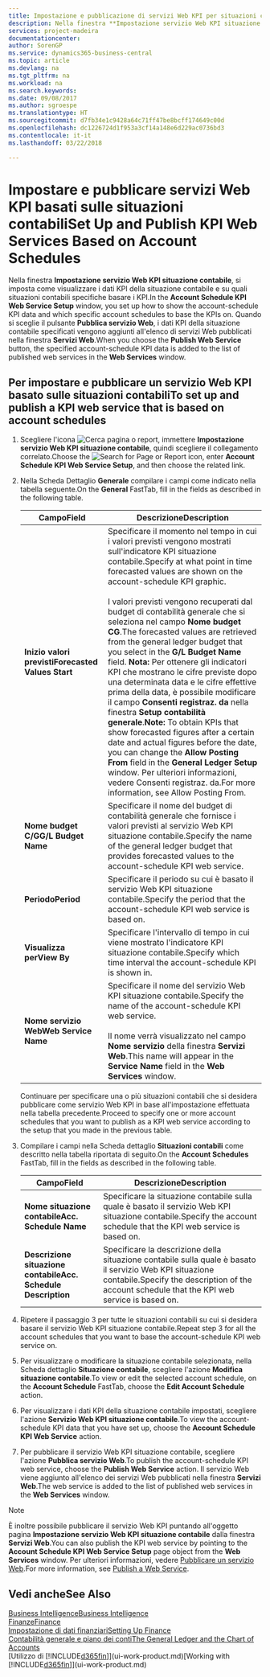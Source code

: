 ```yaml
---
title: Impostazione e pubblicazione di servizi Web KPI per situazioni contabili | Microsoft Docs
description: Nella finestra **Impostazione servizio Web KPI situazione contabile**, si imposta come visualizzare i dati KPI della situazione contabile e su quali situazioni contabili specifiche basare i KPI.
services: project-madeira
documentationcenter: 
author: SorenGP
ms.service: dynamics365-business-central
ms.topic: article
ms.devlang: na
ms.tgt_pltfrm: na
ms.workload: na
ms.search.keywords: 
ms.date: 09/08/2017
ms.author: sgroespe
ms.translationtype: HT
ms.sourcegitcommit: d7fb34e1c9428a64c71ff47be8bcff174649c00d
ms.openlocfilehash: dc1226724d1f953a3cf14a148e6d229ac0736bd3
ms.contentlocale: it-it
ms.lasthandoff: 03/22/2018

---
```

# <a name="set-up-and-publish-kpi-web-services-based-on-account-schedules"></a><span data-ttu-id="82bd3-103">Impostare e pubblicare servizi Web KPI basati sulle situazioni contabili</span><span class="sxs-lookup"><span data-stu-id="82bd3-103">Set Up and Publish KPI Web Services Based on Account Schedules</span></span>
<span data-ttu-id="82bd3-104">Nella finestra **Impostazione servizio Web KPI situazione contabile**, si imposta come visualizzare i dati KPI della situazione contabile e su quali situazioni contabili specifiche basare i KPI.</span><span class="sxs-lookup"><span data-stu-id="82bd3-104">In the **Account Schedule KPI Web Service Setup** window, you set up how to show the account-schedule KPI data and which specific account schedules to base the KPIs on.</span></span> <span data-ttu-id="82bd3-105">Quando si sceglie il pulsante **Pubblica servizio Web**, i dati KPI della situazione contabile specificati vengono aggiunti all'elenco di servizi Web pubblicati nella finestra **Servizi Web**.</span><span class="sxs-lookup"><span data-stu-id="82bd3-105">When you choose the **Publish Web Service** button, the specified account-schedule KPI data is added to the list of published web services in the **Web Services** window.</span></span>  

## <a name="to-set-up-and-publish-a-kpi-web-service-that-is-based-on-account-schedules"></a><span data-ttu-id="82bd3-106">Per impostare e pubblicare un servizio Web KPI basato sulle situazioni contabili</span><span class="sxs-lookup"><span data-stu-id="82bd3-106">To set up and publish a KPI web service that is based on account schedules</span></span>  

1.  <span data-ttu-id="82bd3-107">Scegliere l'icona ![Cerca pagina o report](media/ui-search/search_small.png "icona Cerca pagina o report"), immettere **Impostazione servizio Web KPI situazione contabile**, quindi scegliere il collegamento correlato.</span><span class="sxs-lookup"><span data-stu-id="82bd3-107">Choose the ![Search for Page or Report](media/ui-search/search_small.png "Search for Page or Report icon") icon, enter **Account Schedule KPI Web Service Setup**, and then choose the related link.</span></span>  
2.  <span data-ttu-id="82bd3-108">Nella Scheda Dettaglio **Generale** compilare i campi come indicato nella tabella seguente.</span><span class="sxs-lookup"><span data-stu-id="82bd3-108">On the **General** FastTab, fill in the fields as described in the following table.</span></span>  

    |<span data-ttu-id="82bd3-109">Campo</span><span class="sxs-lookup"><span data-stu-id="82bd3-109">Field</span></span>|<span data-ttu-id="82bd3-110">Descrizione</span><span class="sxs-lookup"><span data-stu-id="82bd3-110">Description</span></span>|  
    |---------------------------------|---------------------------------------|  
    |<span data-ttu-id="82bd3-111">**Inizio valori previsti**</span><span class="sxs-lookup"><span data-stu-id="82bd3-111">**Forecasted Values Start**</span></span>|<span data-ttu-id="82bd3-112">Specificare il momento nel tempo in cui i valori previsti vengono mostrati sull'indicatore KPI situazione contabile.</span><span class="sxs-lookup"><span data-stu-id="82bd3-112">Specify at what point in time forecasted values are shown on the account-schedule KPI graphic.</span></span><br /><br /> <span data-ttu-id="82bd3-113">I valori previsti vengono recuperati dal budget di contabilità generale che si seleziona nel campo **Nome budget CG**.</span><span class="sxs-lookup"><span data-stu-id="82bd3-113">The forecasted values are retrieved from the general ledger budget that you select in the **G/L Budget Name** field.</span></span> <span data-ttu-id="82bd3-114">**Nota:**  Per ottenere gli indicatori KPI che mostrano le cifre previste dopo una determinata data e le cifre effettive prima della data, è possibile modificare il campo **Consenti registraz. da** nella finestra **Setup contabilità generale**.</span><span class="sxs-lookup"><span data-stu-id="82bd3-114">**Note:**  To obtain KPIs that show forecasted figures after a certain date and actual figures before the date, you can change the **Allow Posting From** field in the **General Ledger Setup** window.</span></span> <span data-ttu-id="82bd3-115">Per ulteriori informazioni, vedere Consenti registraz. da.</span><span class="sxs-lookup"><span data-stu-id="82bd3-115">For more information, see Allow Posting From.</span></span>|  
    |<span data-ttu-id="82bd3-116">**Nome budget C/G**</span><span class="sxs-lookup"><span data-stu-id="82bd3-116">**G/L Budget Name**</span></span>|<span data-ttu-id="82bd3-117">Specificare il nome del budget di contabilità generale che fornisce i valori previsti al servizio Web KPI situazione contabile.</span><span class="sxs-lookup"><span data-stu-id="82bd3-117">Specify the name of the general ledger budget that provides forecasted values to the account-schedule KPI web service.</span></span>|  
    |<span data-ttu-id="82bd3-118">**Periodo**</span><span class="sxs-lookup"><span data-stu-id="82bd3-118">**Period**</span></span>|<span data-ttu-id="82bd3-119">Specificare il periodo su cui è basato il servizio Web KPI situazione contabile.</span><span class="sxs-lookup"><span data-stu-id="82bd3-119">Specify the period that the account-schedule KPI web service is based on.</span></span>|  
    |<span data-ttu-id="82bd3-120">**Visualizza per**</span><span class="sxs-lookup"><span data-stu-id="82bd3-120">**View By**</span></span>|<span data-ttu-id="82bd3-121">Specificare l'intervallo di tempo in cui viene mostrato l'indicatore KPI situazione contabile.</span><span class="sxs-lookup"><span data-stu-id="82bd3-121">Specify which time interval the account-schedule KPI is shown in.</span></span>|  
    |<span data-ttu-id="82bd3-122">**Nome servizio Web**</span><span class="sxs-lookup"><span data-stu-id="82bd3-122">**Web Service Name**</span></span>|<span data-ttu-id="82bd3-123">Specificare il nome del servizio Web KPI situazione contabile.</span><span class="sxs-lookup"><span data-stu-id="82bd3-123">Specify the name of the account-schedule KPI web service.</span></span><br /><br /> <span data-ttu-id="82bd3-124">Il nome verrà visualizzato nel campo **Nome servizio** della finestra **Servizi Web**.</span><span class="sxs-lookup"><span data-stu-id="82bd3-124">This name will appear in the **Service Name** field in the **Web Services** window.</span></span>|  

    <span data-ttu-id="82bd3-125">Continuare per specificare una o più situazioni contabili che si desidera pubblicare come servizio Web KPI in base all'impostazione effettuata nella tabella precedente.</span><span class="sxs-lookup"><span data-stu-id="82bd3-125">Proceed to specify one or more account schedules that you want to publish as a KPI web service according to the setup that you made in the previous table.</span></span>  

3.  <span data-ttu-id="82bd3-126">Compilare i campi nella Scheda dettaglio **Situazioni contabili** come descritto nella tabella riportata di seguito.</span><span class="sxs-lookup"><span data-stu-id="82bd3-126">On the **Account Schedules** FastTab, fill in the fields as described in the following table.</span></span>  

    |<span data-ttu-id="82bd3-127">Campo</span><span class="sxs-lookup"><span data-stu-id="82bd3-127">Field</span></span>|<span data-ttu-id="82bd3-128">Descrizione</span><span class="sxs-lookup"><span data-stu-id="82bd3-128">Description</span></span>|  
    |---------------------------------|---------------------------------------|  
    |<span data-ttu-id="82bd3-129">**Nome situazione contabile**</span><span class="sxs-lookup"><span data-stu-id="82bd3-129">**Acc. Schedule Name**</span></span>|<span data-ttu-id="82bd3-130">Specificare la situazione contabile sulla quale è basato il servizio Web KPI situazione contabile.</span><span class="sxs-lookup"><span data-stu-id="82bd3-130">Specify the account schedule that the KPI web service is based on.</span></span>|  
    |<span data-ttu-id="82bd3-131">**Descrizione situazione contabile**</span><span class="sxs-lookup"><span data-stu-id="82bd3-131">**Acc. Schedule Description**</span></span>|<span data-ttu-id="82bd3-132">Specificare la descrizione della situazione contabile sulla quale è basato il servizio Web KPI situazione contabile.</span><span class="sxs-lookup"><span data-stu-id="82bd3-132">Specify the description of the account schedule that the KPI web service is based on.</span></span>|  

4.  <span data-ttu-id="82bd3-133">Ripetere il passaggio 3 per tutte le situazioni contabili su cui si desidera basare il servizio Web KPI situazione contabile.</span><span class="sxs-lookup"><span data-stu-id="82bd3-133">Repeat step 3 for all the account schedules that you want to base the account-schedule KPI web service on.</span></span>  
5.  <span data-ttu-id="82bd3-134">Per visualizzare o modificare la situazione contabile selezionata, nella Scheda dettaglio **Situazione contabile**, scegliere l'azione **Modifica situazione contabile**.</span><span class="sxs-lookup"><span data-stu-id="82bd3-134">To view or edit the selected account schedule, on the **Account Schedule** FastTab, choose the **Edit Account Schedule** action.</span></span>  
6.  <span data-ttu-id="82bd3-135">Per visualizzare i dati KPI della situazione contabile impostati, scegliere l'azione **Servizio Web KPI situazione contabile**.</span><span class="sxs-lookup"><span data-stu-id="82bd3-135">To view the account-schedule KPI data that you have set up, choose the **Account Schedule KPI Web Service** action.</span></span>  
7.  <span data-ttu-id="82bd3-136">Per pubblicare il servizio Web KPI situazione contabile, scegliere l'azione **Pubblica servizio Web**.</span><span class="sxs-lookup"><span data-stu-id="82bd3-136">To publish the account-schedule KPI web service, choose the **Publish Web Service** action.</span></span> <span data-ttu-id="82bd3-137">Il servizio Web viene aggiunto all'elenco dei servizi Web pubblicati nella finestra **Servizi Web**.</span><span class="sxs-lookup"><span data-stu-id="82bd3-137">The web service is added to the list of published web services in the **Web Services** window.</span></span>  

> [!NOTE]  
>  <span data-ttu-id="82bd3-138">È inoltre possibile pubblicare il servizio Web KPI puntando all'oggetto pagina **Impostazione servizio Web KPI situazione contabile** dalla finestra **Servizi Web**.</span><span class="sxs-lookup"><span data-stu-id="82bd3-138">You can also publish the KPI web service by pointing to the **Account Schedule KPI Web Service Setup** page object from the **Web Services** window.</span></span> <span data-ttu-id="82bd3-139">Per ulteriori informazioni, vedere [Pubblicare un servizio Web](across-how-publish-web-service.md).</span><span class="sxs-lookup"><span data-stu-id="82bd3-139">For more information, see [Publish a Web Service](across-how-publish-web-service.md).</span></span>  

## <a name="see-also"></a><span data-ttu-id="82bd3-140">Vedi anche</span><span class="sxs-lookup"><span data-stu-id="82bd3-140">See Also</span></span>  
[<span data-ttu-id="82bd3-141">Business Intelligence</span><span class="sxs-lookup"><span data-stu-id="82bd3-141">Business Intelligence</span></span>](bi.md)  
[<span data-ttu-id="82bd3-142">Finanze</span><span class="sxs-lookup"><span data-stu-id="82bd3-142">Finance</span></span>](finance.md)  
[<span data-ttu-id="82bd3-143">Impostazione di dati finanziari</span><span class="sxs-lookup"><span data-stu-id="82bd3-143">Setting Up Finance</span></span>](finance-setup-finance.md)  
[<span data-ttu-id="82bd3-144">Contabilità generale e piano dei conti</span><span class="sxs-lookup"><span data-stu-id="82bd3-144">The General Ledger and the Chart of Accounts</span></span>](finance-general-ledger.md)  
<span data-ttu-id="82bd3-145">[Utilizzo di [!INCLUDE[d365fin](includes/d365fin_md.md)]](ui-work-product.md)</span><span class="sxs-lookup"><span data-stu-id="82bd3-145">[Working with [!INCLUDE[d365fin](includes/d365fin_md.md)]](ui-work-product.md)</span></span>

